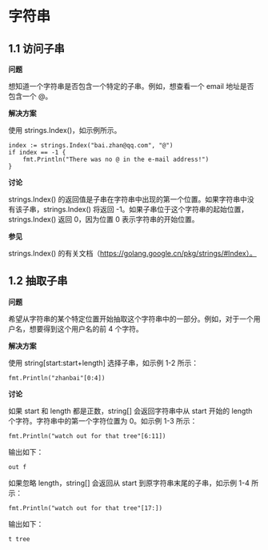 # 字符串

## 1.1 访问子串

**问题**

想知道一个字符串是否包含一个特定的子串。例如，想查看一个 email 地址是否包含一个 @。

**解决方案**

使用 strings.Index()，如示例所示。

```
index := strings.Index("bai.zhan@qq.com", "@")
if index == -1 {
    fmt.Println("There was no @ in the e-mail address!")
}
```

**讨论**

strings.Index() 的返回值是子串在字符串中出现的第一个位置。如果字符串中没有该子串，strings.Index() 将返回 -1。如果子串位于这个字符串的起始位置，strings.Index() 返回 0，因为位置 0 表示字符串的开始位置。

**参见**

strings.Index() 的有关文档（https://golang.google.cn/pkg/strings/#Index）。

## 1.2 抽取子串

**问题**

希望从字符串的某个特定位置开始抽取这个字符串中的一部分。例如，对于一个用户名，想要得到这个用户名的前 4 个字符。

**解决方案**

使用 string[start:start+length] 选择子串，如示例 1-2 所示：

```
fmt.Println("zhanbai"[0:4])
```

**讨论**

如果 start 和 length 都是正数，string[] 会返回字符串中从 start 开始的 length 个字符。字符串中的第一个字符位置为 0。如示例 1-3 所示：

```
fmt.Println("watch out for that tree"[6:11])
```

输出如下：

```
out f
```

如果忽略 length，string[] 会返回从 start 到原字符串末尾的子串，如示例 1-4 所示：

```
fmt.Println("watch out for that tree"[17:])
```

输出如下：

```
t tree
```